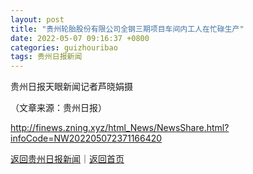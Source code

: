 ```yaml
---
layout: post
title: "贵州轮胎股份有限公司全钢三期项目车间内工人在忙碌生产"
date: 2022-05-07 09:16:37 +0800
categories: guizhouribao
tags: 贵州日报新闻
---
```

<p>贵州日报天眼新闻记者芦晓娟摄 </p><p class="em_media">（文章来源：贵州日报）</p>

<http://finews.zning.xyz/html_News/NewsShare.html?infoCode=NW202205072371166420>

[返回贵州日报新闻](//finews.withounder.com/category/guizhouribao.html)｜[返回首页](//finews.withounder.com/)